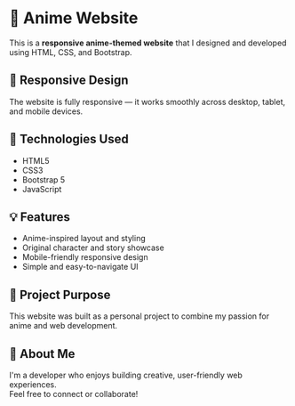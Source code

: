 # 🌸 Anime Website

This is a **responsive anime-themed website** that I designed and developed using HTML, CSS, and Bootstrap.  

## 📱 Responsive Design

The website is fully responsive — it works smoothly across desktop, tablet, and mobile devices.

## 🔧 Technologies Used

- HTML5  
- CSS3  
- Bootstrap 5  
- JavaScript 

## 💡 Features

- Anime-inspired layout and styling  
- Original character and story showcase  
- Mobile-friendly responsive design  
- Simple and easy-to-navigate UI

## 📌 Project Purpose

This website was built as a personal project to combine my passion for anime and web development.  

## 🙋 About Me

I'm a developer who enjoys building creative, user-friendly web experiences.  
Feel free to connect or collaborate!
